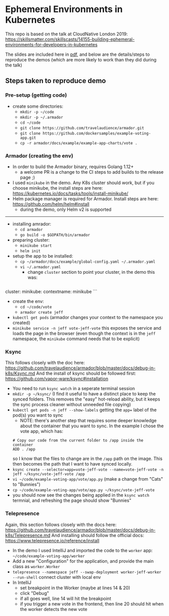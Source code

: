# Ephemeral Environments in Kubernetes

This repo is based on the talk at CloudNative London 2019:
https://skillsmatter.com/skillscasts/14155-building-ephemeral-environments-for-developers-in-kubernetes

The slides are included here in [pdf](slides.pdf), and below are the details/steps to reproduce the demos (which are more likely to work than they did during the talk)

## Steps taken to reproduce demo

### Pre-setup (getting code)

* create some directories:
	* `mkdir -p ~/code`
	* `mkdir -p ~/.armador`
	* `cd ~/code`
	* `git clone https://github.com/travelaudience/armador.git`
	* `git clone https://github.com/dockersamples/example-voting-app.git`
	* `cp -r armador/docs/example/example-app-charts/vote .`

### Armador (creating the env)

* In order to build the Armador binary, requires Golang 1.12+
	* a welcome PR is a change to the CI steps to add builds to the release page ;)
* I used `minikube` in the demo. Any K8s cluster should work, but if you choose minikube, the install steps are here: https://kubernetes.io/docs/tasks/tools/install-minikube/
* Helm package manager is required for Armador. Install steps are here: https://github.com/helm/helm#install
	* during the demo, only Helm v2 is supported

-----
* installing amrador:
	* `cd armador`
	* `go build -o $GOPATH/bin/armador`
* preparing cluster:
	* `minikube start`
	* `helm init`
* setup the app to be installed:
	* `cp ~/armador/docs/example/global-config.yaml ~/.armador.yaml`
	* `vi ~/.armador.yaml`
		* change `cluster` section to point your cluster, in the demo this was:
		```
cluster:
  minikube:
    contextname: minikube
		```
* create the env:
	* `cd ~/code/vote`
	* `armador create jeff`
* `kubectl get pods` (armador changes your context to the namespace you created)
* `minikube service -n jeff vote-jeff-vote` this exposes the service and loads the page in the browser (even though the context is in the `jeff` namespace, the `minikube` command needs that to be explicit)

### Ksync

This follows closely with the doc here: https://github.com/travelaudience/armador/blob/master/docs/debug-in-k8s/Ksync.md
And the install of ksync should be followed first: https://github.com/vapor-ware/ksync#installation

* You need to run `ksync watch` in a seperate terminal session
* `mkdir -p ~/ksync/` (I find it useful to have a distinct place to keep the synced folders. This removes the "easy" hot-reload ability, but it keeps the sync process cleaner without unneeded file copying)
* `kubectl get pods -n jeff --show-labels` getting the `app=` label of the pod(s) you want to sync
	* NOTE: there's another step that requires some deeper knowledge about the container that you want to sync. In the example I chose the vote app, which has:
	```
	# Copy our code from the current folder to /app inside the container
	ADD . /app
	```
	so I know that the files to change are in the `/app` path on the image. This then becomes the path that I want to have synced locally.
* `ksync create --selector=app=vote-jeff-vote --name=vote-jeff-vote -n jeff ~/ksync/vote-jeff-vote /app`
* `vi ~/code/example-voting-app/vote/app.py` (make a change from "Cats" to "Bunnies")
* `cp ~/code/example-voting-app/vote/app.py ~/ksync/vote-jeff-vote`
* you should now see the changes being applied in the `ksync watch` termnial, and refreshing the page should show "Bunnies"

### Telepresence

Again, this section follows closely with the docs here: https://github.com/travelaudience/armador/blob/master/docs/debug-in-k8s/Telepresence.md
And installing should follow the official docs: https://www.telepresence.io/reference/install

* In the demo I used IntelliJ and imported the code to the `worker` app: `~/code/example-voting-app/worker`
* Add a new "Configuration" for the application, and provide the main class as `worker.Worker`
* `telepresence --namespace jeff --swap-deployment worker-jeff-worker --run-shell` connect cluster with local env
* In IntelliJ
	* set breakpoint in the Worker (maybe at lines 14 & 20)
	* click "Debug"
	* if all goes well, line 14 will hit the breakpoint
	* if you trigger a new vote in the frontend, then line 20 should hit when the worker detects the new vote
